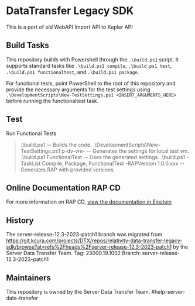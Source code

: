 # DataTransfer Legacy SDK

This is a port of old WebAPI Import API to Kepler API



## Build Tasks

This repository builds with Powershell through the `.\build.ps1` script. 
It supports standard tasks like `.\build.ps1 compile`, `.\build.ps1 test`, `.\build.ps1 functionaltest`, and `.\build.ps1 package`.

For functional tests, point PowerShell to the root of this repository and provide the necessary arguments for the test settings using `.\DevelopmentScripts\New-TestSettings.ps1 <INSERT_ARGUMENTS_HERE>` before running the functionaltest task.


## Test

Run Functional Tests
> .\build.ps1 -- Builds the code.
> .\DevelopmentScripts\New-TestSettings.ps1 p-dv-vm-<currentVm> -- Generates the settings for local test vm.
> .\build.ps1 FunctionalTest -- Uses the generated settings.
> .\build.ps1 -TaskList Compile, Package, FunctionalTest -RAPVersion 1.0.0.xxx -- Generates RAP with provided versions 


## Online Documentation RAP CD

For more information on RAP CD, [view the documentation in Einstein](https://einstein.kcura.com/x/hRkFCQ)

## History

The server-release-12.3-2023-patch1 branch was migrated from https://git.kcura.com/projects/DTX/repos/relativity-data-transfer-legacy-sdk/browse?at=refs%2Fheads%2Fserver-release-12.3-2023-patch1 by the Server Data Transfer Team. Tag: 23000.19.1002 Branch: server-release-12.3-2023-patch1

## Maintainers

This repository is owned by the Server Data Transfer Team. #help-server-data-transfer